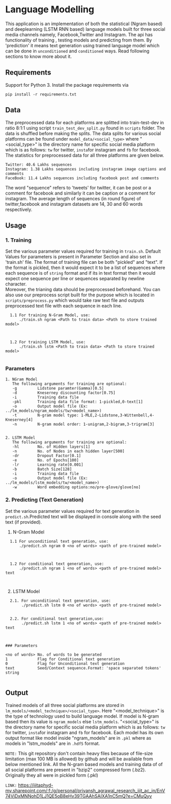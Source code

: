 # Language Modelling

This application is an implementation of both the statistical (Ngram based) and deeplearning (LSTM RNN based) language models built for three social media channels namely, Facebook,Twitter and Instagram. The api has functionality of training , testing models and predicting from them. By 'prediction' it means text generation using trained language model which can be done in ```unconditioned``` and ```conditioned``` ways. Read following sections to know more about it.    

## Requirements

Support for Python 3. Install the package requirements via
```console
pip install -r requirements.txt
```

## Data
 
The preprocessed data for each platforms are splitted into train-test-dev in ratio 8:1:1 using script ```train_test_dev_split.py``` found in ```scripts``` folder. The data is shuffled before making the splits. The data splits for various social platforms can be found under ```model_data/<social_type>``` where "<social_type>" is the directory name for specific social media platform which is as follows: ```tw``` for twitter, ```insta```for instagram and ```fb``` for facebook. 
The statistics for preprocessed data for all three platforms are given below.
```
Twitter: 40.6 Lakhs sequences
Instagram: 1.38 Lakhs sequences including instagram image captions and comments 
FaceBook: 11.4 Lakhs sequences including facebook post and comments
```
The word "sequence" refers to 'tweets' for twitter, it can be post or a comment for facebook and similarly it can be caption or a comment for instagram. The average length of sequences (in round figure) of twitter,facebook and instagram datasets are 14, 30 and 60 words respectively.

## Usage

### 1. Training

Set the various parameter values required for training in ```train.sh```. Default Values for parameters is present in Parameter Section and also set in 'train.sh' file. 
The format of training file can be both "pickled" and "text". If the format is pickled, then it would expect it to be a list of sequences where each sequence is of ```string``` format and if its in text format then it would expect one sequence per line or sequences separated by newline character.  
Moreover, the trianing data should be preprocessed beforehand. You can also use our preprocess script built for the purpose which is located in ```scripts/preprocess.py``` which would take raw text file and outputs preprocessed text file with each sequence in each line.
```
  1.1 For training N-Gram Model, use:
      ./train.sh ngram <Path to train data> <Path to store trained model>
      
    
  
  1.2 For training LSTM Model, use:
      ./train.sh lstm <Path to train data> <Path to store trained model>
     
```
### Parameters
``` 
1. NGram Model
   The following arguments for training are optional:
   -g         Lidstone paramter(Gamma)[0.5]
   -d         Kneserney discounting factor[0.75]
   -i         Training data file
   -pkl       Training data file format: 1-pickled,0-text[1]
   -o         Output model file (Ex: ../lm_models/ngram_models/tw/<model_name>)
   -t         N-gram model type: 1-MLE,2-Lidstone,3-Wittenbell,4-Kneserney[4]
   -n         N-gram model order: 1-unigram,2-bigram,3-trigram[3]


2. LSTM Model
   The following arguments for training are optional:
   -hl        No. of Hidden layers[1]
   -n         No. of Nodes in each hidden layer[500]
   -dr        Dropout Factor[0.1]
   -e         No. of Epochs[100]
   -lr        Learning rate[0.001]
   -b         Batch Size[128]
   -i         Training data file
   -o         Output model file (Ex: ../lm_models/lstm_models/tw/<model_name>)
   -w         Word embedding options:no/pre-glove/glove[no]
```
   
### 2. Predicting (Text Generation)

Set the various parameter values required for text generation in ```predict.sh```.Predicted text will be displayed in console along with the seed text (if provided).

1. N-Gram Model
```
  1.1 For unconditional text generation, use:
      ./predict.sh ngram 0 <no of words> <path of pre-trained model>
      
     
  
  1.2 For conditional text generation, use:
      ./predict.sh ngram 1 <no of words> <path of pre-trained model> text
      
     
```
2. LSTM Model
```
  2.1. For unconditional text generation, use:
       ./predict.sh lstm 0 <no of words> <path of pre-trained model>
    
   
  2.2. For conditional text generation,use:
       ./predict.sh lstm 1 <no of words> <path of pre-trained model> text
       
    

### Parameters

<no of words> No. of words to be generated
1             Flag for Conditional text generation
0             Flag for Unconditional text generation
text          Seed/Context sequence.Format: 'space separated tokens' string
 
```

## Output

Trained models of all three social platforms are stored in ```lm_models/<model_technique>/<social_type>```.  Here "<model_technique>" is the type of technology used to build language model. If model is N-gram based then its value is ```ngram_models``` else ```lstm_models```. "<social_type>" is the directory name for specific social media platform which is as follows: ```tw``` for twitter, ```insta```for instagram and ```fb``` for facebook.
Each model has its own output format like model inside "ngram_models" are in ```.pkl``` where as models in "lstm_models" are in ```.hdf5``` format.

```NOTE:```
This git repository don't contain heavy files because of file-size limitation (max 100 MB is allowed) by github and will be available from below mentioned link. All the N-gram based models and training data of of all social platforms are present in "bzip2" compressed form (.bz2). Originally they all were in pickled form (.pkl)
        
```LINK:``` 
https://iiitaphyd-my.sharepoint.com/:f:/g/personal/priyansh_agrawal_research_iiit_ac_in/EnV74VjDxMNNohD1LJ1QE5oB8eHv39TGAAhSAIXA1nC5mQ?e=CMuQyv

